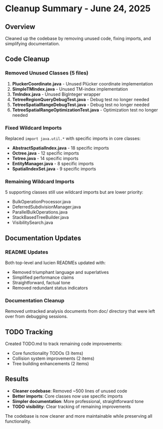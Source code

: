 # Cleanup Summary - June 24, 2025

## Overview

Cleaned up the codebase by removing unused code, fixing imports, and simplifying documentation.

## Code Cleanup

### Removed Unused Classes (5 files)

1. **PluckerCoordinate.java** - Unused Plücker coordinate implementation
2. **SimpleTMIndex.java** - Unused TM-index implementation
3. **TmIndex.java** - Unused BigInteger wrapper
4. **TetreeRegionQueryDebugTest.java** - Debug test no longer needed
5. **TetreeSpatialRangeDebugTest.java** - Debug test no longer needed
6. **TetreeSpatialRangeOptimizationTest.java** - Optimization test no longer needed

### Fixed Wildcard Imports

Replaced `import java.util.*` with specific imports in core classes:

- **AbstractSpatialIndex.java** - 18 specific imports
- **Octree.java** - 12 specific imports
- **Tetree.java** - 14 specific imports
- **EntityManager.java** - 8 specific imports
- **SpatialIndexSet.java** - 9 specific imports

### Remaining Wildcard Imports

5 supporting classes still use wildcard imports but are lower priority:

- BulkOperationProcessor.java
- DeferredSubdivisionManager.java
- ParallelBulkOperations.java
- StackBasedTreeBuilder.java
- VisibilitySearch.java

## Documentation Updates

### README Updates

Both top-level and lucien READMEs updated with:

- Removed triumphant language and superlatives
- Simplified performance claims
- Straightforward, factual tone
- Removed redundant status indicators

### Documentation Cleanup

Removed untracked analysis documents from doc/ directory that were left over from debugging sessions.

## TODO Tracking

Created TODO.md to track remaining code improvements:

- Core functionality TODOs (3 items)
- Collision system improvements (2 items)
- Tree building enhancements (2 items)

## Results

- **Cleaner codebase**: Removed ~500 lines of unused code
- **Better imports**: Core classes now use specific imports
- **Simpler documentation**: More professional, straightforward tone
- **TODO visibility**: Clear tracking of remaining improvements

The codebase is now cleaner and more maintainable while preserving all functionality.
